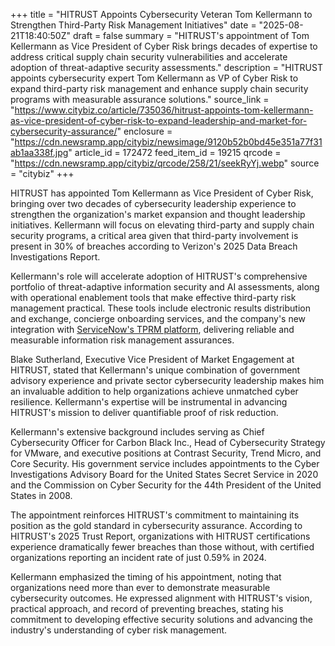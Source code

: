 +++
title = "HITRUST Appoints Cybersecurity Veteran Tom Kellermann to Strengthen Third-Party Risk Management Initiatives"
date = "2025-08-21T18:40:50Z"
draft = false
summary = "HITRUST's appointment of Tom Kellermann as Vice President of Cyber Risk brings decades of expertise to address critical supply chain security vulnerabilities and accelerate adoption of threat-adaptive security assessments."
description = "HITRUST appoints cybersecurity expert Tom Kellermann as VP of Cyber Risk to expand third-party risk management and enhance supply chain security programs with measurable assurance solutions."
source_link = "https://www.citybiz.co/article/735036/hitrust-appoints-tom-kellermann-as-vice-president-of-cyber-risk-to-expand-leadership-and-market-for-cybersecurity-assurance/"
enclosure = "https://cdn.newsramp.app/citybiz/newsimage/9120b52b0bd45e351a77f31ab1aa338f.jpg"
article_id = 172472
feed_item_id = 19215
qrcode = "https://cdn.newsramp.app/citybiz/qrcode/258/21/seekRyYj.webp"
source = "citybiz"
+++

<p>HITRUST has appointed Tom Kellermann as Vice President of Cyber Risk, bringing over two decades of cybersecurity leadership experience to strengthen the organization's market expansion and thought leadership initiatives. Kellermann will focus on elevating third-party and supply chain security programs, a critical area given that third-party involvement is present in 30% of breaches according to Verizon's 2025 Data Breach Investigations Report.</p><p>Kellermann's role will accelerate adoption of HITRUST's comprehensive portfolio of threat-adaptive information security and AI assessments, along with operational enablement tools that make effective third-party risk management practical. These tools include electronic results distribution and exchange, concierge onboarding services, and the company's new integration with <a href="https://www.servicenow.com" rel="nofollow" target="_blank">ServiceNow's TPRM platform</a>, delivering reliable and measurable information risk management assurances.</p><p>Blake Sutherland, Executive Vice President of Market Engagement at HITRUST, stated that Kellermann's unique combination of government advisory experience and private sector cybersecurity leadership makes him an invaluable addition to help organizations achieve unmatched cyber resilience. Kellermann's expertise will be instrumental in advancing HITRUST's mission to deliver quantifiable proof of risk reduction.</p><p>Kellermann's extensive background includes serving as Chief Cybersecurity Officer for Carbon Black Inc., Head of Cybersecurity Strategy for VMware, and executive positions at Contrast Security, Trend Micro, and Core Security. His government service includes appointments to the Cyber Investigations Advisory Board for the United States Secret Service in 2020 and the Commission on Cyber Security for the 44th President of the United States in 2008.</p><p>The appointment reinforces HITRUST's commitment to maintaining its position as the gold standard in cybersecurity assurance. According to HITRUST's 2025 Trust Report, organizations with HITRUST certifications experience dramatically fewer breaches than those without, with certified organizations reporting an incident rate of just 0.59% in 2024.</p><p>Kellermann emphasized the timing of his appointment, noting that organizations need more than ever to demonstrate measurable cybersecurity outcomes. He expressed alignment with HITRUST's vision, practical approach, and record of preventing breaches, stating his commitment to developing effective security solutions and advancing the industry's understanding of cyber risk management.</p>